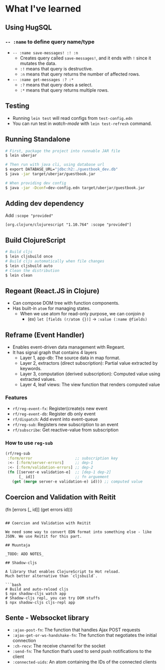# What I've learned

## Using HugSQL

### `-- :name` to define query name/type

- `-- :name save-messages! :! :n`
  - Creates query called `save-messages!`, and it ends with `!` since it mutates the data.
  - `:!` means that query is destructive.
  - `:n` means that query returns the number of affected rows.
- `-- :name get-messages :? :*`
  - `:?` means that query does a select.
  - `:*` means that query returns multiple rows.

## Testing

- Running `lein test` will read configs from `test-config.edn`
- You can run test in _watch-mode_ with `lein test-refresh` command.

## Running Standalone

```bash
# First, package the project into runnable JAR file
$ lein uberjar

# Then run with java cli, using database url
$ export DATABASE_URL="jdbc:h2:./guestbook_dev.db"
$ java -jar target/uberjar/guestbook.jar

# When providing dev config
$ java -jar -Dconf=dev-config.edn target/uberjar/guestbook.jar
```

## Adding dev dependency

Add `:scope "provided"`

```edn
[org.clojure/clojurescript "1.10.764" :scope "provided"]
```

## Build ClojureScript

```bash
# Build cljs
$ lein cljsbuild once
# Build cljs automatically when file changes
$ lein cljsbuild auto
# Clean the distribution
$ lein clean
```

## Regeant (React.JS in Clojure)

- Can compose DOM tree with function components.
- Has built-in `atom` for managing states.
  - When we use atom for read-only purpose, we can conjoin `@`
    - (ex) `let [fields (r/atom {})]` -> `:value (:name @fields)`

## Reframe (Event Handler)

- Enables event-driven data management with Regeant.
- It has signal graph that contains 4 layers
  - Layer 1, app-db: The source data in map format.
  - Layer 2, extractors (direct subscription): Partial value extracted by keywords.
  - Layer 3, computation (derived subscription): Computed value using extracted values.
  - Layer 4, leaf views: The view function that renders computed value

### Features

- `rf/reg-event-fx`: Register(create)s new event
- `rf/reg-event-db`: Register db only event
- `rf/dispatch`: Add event into event-queue
- `rf/reg-sub`: Registers new subscription to an event
- `rf/subscribe`: Get reactive-value from subscription

### How to use `reg-sub`

```clojure
(rf/reg-sub
 :form/error                   ;; subscription key
 :<- [:form/server-errors]     ;; dep-1
 :<- [:form/validation-errors] ;; dep-2
 (fn [[server-e validation-e]  ;; [dep-1 dep-2]
      [_ id]]                  ;; fn arguement
   (get (merge server-e validation-e) id))) ;; computed value
```

## Coercion and Validation with Reitit

(fn [errors [_ id]]
(get errors id)))

````

## Coercion and Validation with Reitit

We need some way to convert EDN format into something else - like JSON. We use Reitit for this part.

## Muuntaja

_TODO: ADD NOTES_

## Shadow-cljs

A library that enables ClojureScript to Hot reload.
Much better alternative than `cljsbuild`.

```bash
# Build and auto-reload cljs
$ npx shadow-cljs watch app
# Shadow-cljs repl, you can try DOM stuffs
$ npx shadow-cljs cljs-repl app
````

## Sente - Websocket library

- `:ajax-post-fn`: The function that handles Ajax POST requests
- `:ajax-get-or-ws-handshake-fn`: The function that negotiates the initial connection
- `:ch-recv`: The receive channel for the socket
- `:send-fn`: The function that’s used to send push notifications to the client
- `:connected-uids`: An atom containing the IDs of the connected clients
